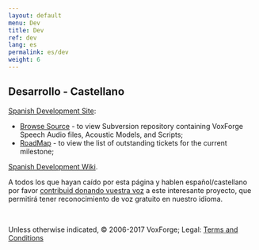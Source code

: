 ```yaml
---
layout: default
menu: Dev
title: Dev
ref: dev
lang: es
permalink: es/dev
weight: 6
---
```


Desarrollo - Castellano
-----------------------

[Spanish Development Site]:

-   [Browse Source] - to view Subversion repository containing VoxForge
    Speech Audio files, Acoustic Models, and Scripts;
-   [RoadMap] - to view the list of outstanding tickets for the current
    milestone; 

[Spanish Development Wiki].

A todos los que hayan caído por esta página y hablen español/castellano
por favor [contribuid donando vuestra voz] a este interesante proyecto,
que permitirá tener reconocimiento de voz gratuito en nuestro idioma.

 

Unless otherwise indicated, © 2006-2017 VoxForge; Legal: [Terms and
Conditions]

  [Spanish Development Site]: http://www.dev.voxforge.org/projects/es
  [Browse Source]: http://www.dev.voxforge.org/projects/es/browser
  [RoadMap]: http://www.dev.voxforge.org/projects/es/roadmap
  [Spanish Development Wiki]: http://www.dev.voxforge.org/projects/es/wiki
  [contribuid donando vuestra voz]: /es/read
  [5]: {#id1FyeKcbm0PKXTcCuXOK66g}
  [Search]: /es/dev/comments?func=search
  [Terms and Conditions]: http://www.voxforge.org/home/about/legal
